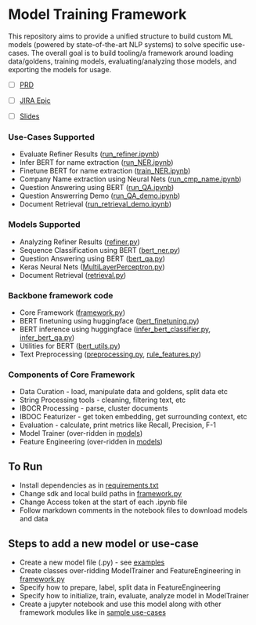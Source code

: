 # Model Training Framework

This repository aims to provide a unified structure to build custom ML models (powered by state-of-the-art NLP systems) to solve specific use-cases. The overall goal is to build tooling/a framework around loading data/goldens, training models, evaluating/analyzing those models, and exporting the models for usage.
- [ ] [PRD](https://instabase.atlassian.net/wiki/spaces/MI/pages/457277553/Model+Training+Framework+PRD)
- [ ] [JIRA Epic](https://instabase.atlassian.net/browse/INSIGHTS-1427)
- [ ] [Slides](https://docs.google.com/presentation/d/10mXA7K5sa_nAkqx2onsIfrH3TPj2Ni4LfCOxDhN5XBI/edit?usp=sharing)


### Use-Cases Supported

- Evaluate Refiner Results ([run_refiner.ipynb](run_refiner.ipynb))
- Infer BERT for name extraction ([run_NER.ipynb](run_NER.ipynb))
- Finetune BERT for name extraction ([train_NER.ipynb](train_NER.ipynb))
- Company Name extraction using Neural Nets ([run_cmp_name.ipynb](run_cmp_name.ipynb))
- Question Answering using BERT ([run_QA.ipynb](run_QA.ipynb))
- Question Answerring Demo ([run_QA_demo.ipynb](run_QA_demo.ipynb))
- Document Retrieval ([run_retrieval_demo.ipynb](run_retrieval_demo.ipynb))

### Models Supported

- Analyzing Refiner Results ([refiner.py](refiner.py))
- Sequence Classification using BERT ([bert_ner.py](bert_ner.py))
- Question Answering using BERT ([bert_qa.py](bert_qa.py))
- Keras Neural Nets ([MultiLayerPerceptron.py](MultiLayerPerceptron.py))
- Document Retrieval ([retrieval.py](retrieval.py))

### Backbone framework code

- Core Framework ([framework.py](framework.py))
- BERT finetuning using huggingface ([bert_finetuning.py](bert_finetuning.py))
- BERT inference using huggingface ([infer_bert_classifier.py](infer_bert_classifier.py), [infer_bert_qa.py](infer_bert_qa.py))
- Utilities for BERT ([bert_utils.py](bert_utils.py))
- Text Preprocessing ([preprocessing.py](preprocessing.py), [rule_features.py](rule_features.py))

### Components of Core Framework

- Data Curation - load, manipulate data and goldens, split data etc
- String Processing tools - cleaning, filtering text, etc
- IBOCR Processing - parse, cluster documents
- IBDOC Featurizer - get token embedding, get surrounding context, etc
- Evaluation - calculate, print metrics like Recall, Precision, F-1
- Model Trainer (over-ridden in [models](#models-supported))
- Feature Engineering (over-ridden in [models](#models-supported))

## To Run

- Install dependencies as in [requirements.txt](requirements.txt)
- Change sdk and local build paths in [framework.py](framework.py)
- Change Access token at the start of each .ipynb file
- Follow markdown comments in the notebook files to download models and data

## Steps to add a new model or use-case

- Create a new model file (.py) - see [examples](#models-supported)
- Create classes over-ridding ModelTrainer and FeatureEngineering in [framework.py](framework.py)
- Specify how to prepare, label, split data in FeatureEngineering 
- Specify how to initialize, train, evaluate, analyze model in ModelTrainer
- Create a jupyter notebook and use this model along with other framework modules like in [sample use-cases](#use-cases-supported)
